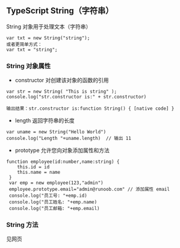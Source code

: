 ## TypeScript String（字符串）

String 对象用于处理文本（字符串）

````
var txt = new String("string");
或者更简单方式：
var txt = "string";
````

### String 对象属性
- constructor 对创建该对象的函数的引用
````
var str = new String( "This is string" ); 
console.log("str.constructor is:" + str.constructor)

输出结果：str.constructor is:function String() { [native code] }
````
- length 返回字符串的长度
````
var uname = new String("Hello World") 
console.log("Length "+uname.length)  // 输出 11
````
- prototype 允许您向对象添加属性和方法
````
function employee(id:number,name:string) { 
    this.id = id 
    this.name = name 
 } 
 var emp = new employee(123,"admin") 
 employee.prototype.email="admin@runoob.com" // 添加属性 email
 console.log("员工号: "+emp.id) 
 console.log("员工姓名: "+emp.name) 
 console.log("员工邮箱: "+emp.email)
````

### String 方法

见网页